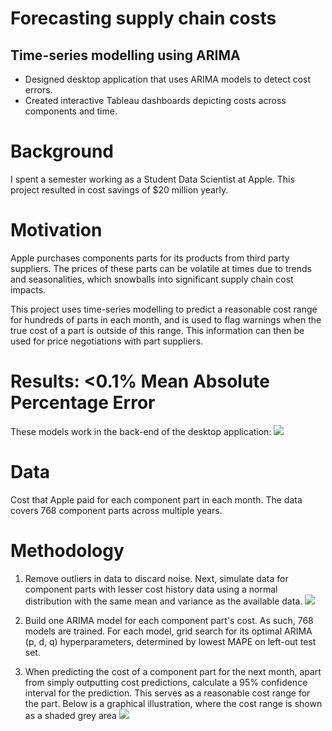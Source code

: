 # Forecasting supply chain costs
## Time-series modelling using ARIMA
- Designed desktop application that uses ARIMA models to detect cost errors.
- Created interactive Tableau dashboards depicting costs across components and time.


# Background
I spent a semester working as a Student Data Scientist at Apple.
This project resulted in cost savings of $20 million yearly.
 
 
# Motivation
Apple purchases components parts for its products from third party suppliers. The prices of these parts can be volatile at times due to trends and seasonalities, which snowballs into significant supply chain cost impacts.

This project uses time-series modelling to predict a reasonable cost range for hundreds of parts in each month, and is used to flag warnings when the true cost of a part is outside of this range. This information can then be used for price negotiations with part suppliers.


# Results: <0.1% Mean Absolute Percentage Error
These models work in the back-end of the desktop application:
<img class="img-fluid" src="assets/images/portfolio/apple/desktop_application.png">


# Data
Cost that Apple paid for each component part in each month. The data covers 768 component parts across multiple years.


# Methodology
1. Remove outliers in data to discard noise. Next, simulate data for component parts with lesser cost history data using a normal distribution with the same mean and variance as the available data.
   <img class="img-fluid" src="assets/images/portfolio/apple/data_simulation.png">

2. Build one ARIMA model for each component part's cost. As such, 768 models are trained. For each model, grid search for its optimal ARIMA (p, d, q) hyperparameters, determined by lowest MAPE on left-out test set.

3. When predicting the cost of a component part for the next month, apart from simply outputting cost predictions, calculate a 95% confidence interval for the prediction. This serves as a reasonable cost range for the part. Below is a graphical illustration, where the cost range is shown as a shaded grey area
    <img class="img-fluid" src="assets/images/portfolio/apple/prediction.png">
